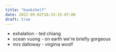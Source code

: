 ```yaml
---
title: "bookshelf"
date: 2022-09-02T18:33:15-07:00
draft: true
---
```


- exhalation - ted chiang
- ocean vuong - on earth we're briefly gorgeous
- mrs dalloway - virginia woolf 
